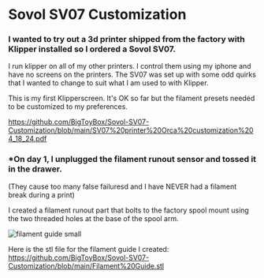 # Sovol SV07 Customization

### I wanted to try out a 3d printer shipped from the factory with Klipper installed so I ordered a Sovol SV07.

I run klipper on all of my other printers. I control them using my iphone and have no screens on the printers. The SV07 was set up with some odd quirks that I wanted to change to suit what I am used to with Klipper. 

This is my first Klipperscreen. It's OK so far but the filament presets needed to be customized to my preferences. 

https://github.com/BigToyBox/Sovol-SV07-Customization/blob/main/SV07%20printer%20Orca%20customization%204_18_24.pdf



### *On day 1, I unplugged the filament runout sensor and tossed it in the drawer. 
(They cause too many false failuresd and I have NEVER had a filament break during a print)

I created a filament runout part that bolts to the factory spool mount using the two threaded holes at the base of the spool arm.

![filament guide small](https://github.com/BigToyBox/Sovol-SV07-Customization/assets/120577343/a03ece93-a873-4917-b3aa-4df2f0e73cb1)


Here is the stl file for the filament guide I created:
https://github.com/BigToyBox/Sovol-SV07-Customization/blob/main/Filament%20Guide.stl

